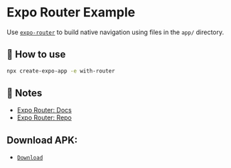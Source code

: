# Expo Router Example

Use [`expo-router`](https://expo.github.io/router) to build native navigation using files in the `app/` directory.

## 🚀 How to use

```sh
npx create-expo-app -e with-router
```

## 📝 Notes

- [Expo Router: Docs](https://expo.github.io/router)
- [Expo Router: Repo](https://github.com/expo/router)

## Download APK: 
- [`Download`](https://drive.google.com/file/d/1G5kxaw8O14LkJx15fXOYGDbZi3SHpmZv/view)

